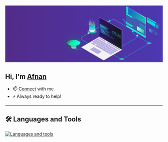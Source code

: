 [![](https://raw.githubusercontent.com/theafnansami/theafnansami/master/iamges/tech-image.gif)](https://afnansami.org/)


## Hi, I'm [Afnan](https://afnansami.org) 
- 📫 [Connect](https://afnansami.org/contact/) with me.
- ⚡ Always ready to help!
---


## 🛠️ Languages and Tools

[![Languages and tools](https://skillicons.dev/icons?i=html,css,js,ts,git,github,githubactions,linux,md,bash,netlify,vercel,nodejs,mongodb,py,vscode,wordpress,docker,redis,cloudflare&perline=10)](https://afnansami.org/)


